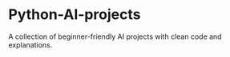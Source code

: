 # Python-AI-projects
A collection of beginner-friendly AI projects with clean code and explanations.
